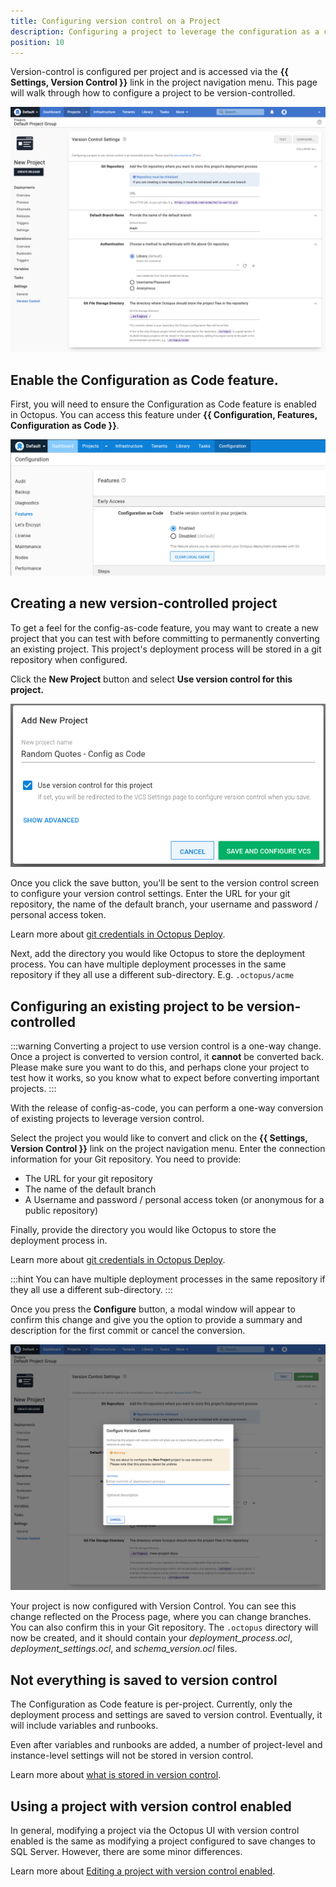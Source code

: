 ```yaml
---
title: Configuring version control on a Project
description: Configuring a project to leverage the configuration as a code feature. 
position: 10 
---
```


Version-control is configured per project and is accessed via the **{{ Settings, Version Control }}** link in the project navigation menu. This page will walk through how to configure a project to be version-controlled.

![Version-control configuration UI](version-control-configuration.png "width=500")

## Enable the Configuration as Code feature.

First, you will need to ensure the Configuration as Code feature is enabled in Octopus. You can access this feature under **{{ Configuration, Features, Configuration as Code }}**.

![enable version control](enable-version-control.png)

## Creating a new version-controlled project

To get a feel for the config-as-code feature, you may want to create a new project that you can test with before committing to permanently converting an existing project. This project's deployment process will be stored in a git repository when configured.

Click the **New Project** button and select **Use version control for this project.**

![adding a project using vcs](add-project-vcs.png)

Once you click the save button, you'll be sent to the version control screen to configure your version control settings. Enter the URL for your git repository, the name of the default branch, your username and password / personal access token. 

Learn more about [git credentials in Octopus Deploy](/docs/projects/version-control/config-as-code-reference.md).

Next, add the directory you would like Octopus to store the deployment process. You can have multiple deployment processes in the same repository if they all use a different sub-directory. E.g. `.octopus/acme`

## Configuring an existing project to be version-controlled

:::warning
Converting a project to use version control is a one-way change. Once a project is converted to version control, it **cannot** be converted back. Please make sure you want to do this, and perhaps clone your project to test how it works, so you know what to expect before converting important projects.
:::

With the release of config-as-code, you can perform a one-way conversion of existing projects to leverage version control. 

Select the project you would like to convert and click on the **{{ Settings, Version Control }}** link on the project navigation menu.
Enter the connection information for your Git repository. You need to provide: 
- The URL for your git repository
- The name of the default branch
- A Username and password / personal access token (or anonymous for a public repository)

Finally, provide the directory you would like Octopus to store the deployment process in.

Learn more about [git credentials in Octopus Deploy](/docs/projects/version-control/config-as-code-reference.md).

:::hint
You can have multiple deployment processes in the same repository if they all use a different sub-directory.
:::

Once you press the **Configure** button, a modal window will appear to confirm this change and give you the option to provide a summary and description for the first commit or cancel the conversion.

![configuring version control](configure-version-control.png)

Your project is now configured with Version Control. You can see this change reflected on the Process page, where you can change branches. You can also confirm this in your Git repository. The `.octopus` directory will now be created, and it should contain your _deployment_process.ocl_, _deployment_settings.ocl_, and _schema_version.ocl_ files. 

## Not everything is saved to version control

The Configuration as Code feature is per-project. Currently, only the deployment process and settings are saved to version control. Eventually, it will include variables and runbooks. 

Even after variables and runbooks are added, a number of project-level and instance-level settings will not be stored in version control.

Learn more about [what is stored in version control](/docs/projects/version-control/config-as-code-reference.md).

## Using a project with version control enabled

In general, modifying a project via the Octopus UI with version control enabled is the same as modifying a project configured to save changes to SQL Server. However, there are some minor differences.

Learn more about [Editing a project with version control enabled](/docs/projects/version-control/editing-a-project-with-version-control-enabled.md).
